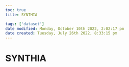 ```yaml
---
toc: true
title: SYNTHIA

tags: ['dataset']
date modified: Monday, October 10th 2022, 2:02:17 pm
date created: Tuesday, July 26th 2022, 8:33:15 pm
---
```


# SYNTHIA



